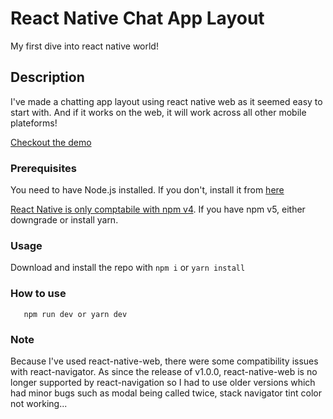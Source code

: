 # React Native Chat App Layout

My first dive into react native world!

## Description

I've made a chatting app layout using react native web as it seemed easy to start with. And if it works on the web, it will work across all other mobile plateforms!

[Checkout the demo](https://geronde.github.io/React-Native-Chat-App)

### Prerequisites

You need to have Node.js installed. If you don't, install it from [here](https://nodejs.org/en/)

[React Native is only comptabile with npm v4](https://github.com/facebook/react-native/issues/14767). If you have npm v5, either downgrade or install yarn.

### Usage

Download and install the repo with ```npm i``` or ```yarn install```

### How to use 

```
   npm run dev or yarn dev

```
### Note

Because I've used react-native-web, there were some compatibility issues with react-navigator. As since the release of v1.0.0, react-native-web is no longer supported by react-navigation so I had to use older versions which had minor bugs such as modal being called twice, stack navigator tint color not working...
